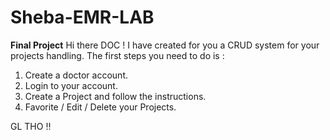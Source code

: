 # Sheba-EMR-LAB
**Final Project**
Hi there DOC ! I have created for you a CRUD system for your projects handling.
The first steps you need to do is :

1. Create a doctor account.
2. Login to your account.
3. Create a Project and follow the instructions.
4. Favorite / Edit / Delete your Projects.

GL THO !!

